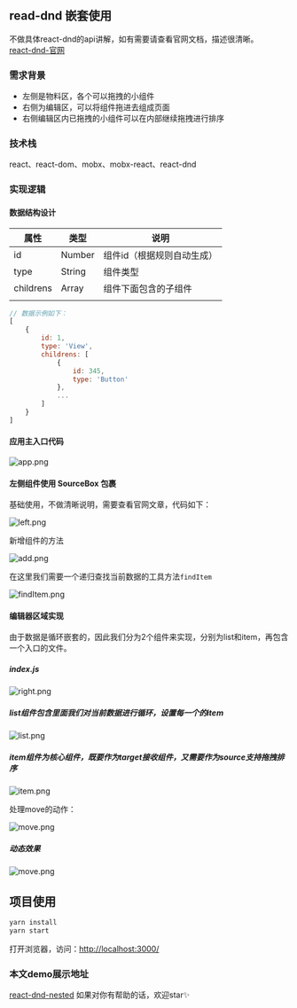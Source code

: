 ## read-dnd 嵌套使用

不做具体react-dnd的api讲解，如有需要请查看官网文档，描述很清晰。  
[react-dnd-官网](https://react-dnd.github.io/react-dnd/docs/tutorial)

### 需求背景

- 左侧是物料区，各个可以拖拽的小组件
- 右侧为编辑区，可以将组件拖进去组成页面
- 右侧编辑区内已拖拽的小组件可以在内部继续拖拽进行排序

### 技术栈  
react、react-dom、mobx、mobx-react、react-dnd

### 实现逻辑
#### 数据结构设计

| 属性        | 类型     | 说明             |
| --------- | ------ | -------------- |
| id        | Number | 组件id（根据规则自动生成） |
| type      | String | 组件类型           |
| childrens | Array  | 组件下面包含的子组件     |
|           |        |                |

```javascript
// 数据示例如下：
[
    {
        id: 1,
        type: 'View',
        childrens: [
            {
                id: 345,
                type: 'Button'
            },
            ...
        ]
    }
]
```

#### 应用主入口代码

![app.png](https://github.com/silence717/react-dnd-drag-demo/blob/master/images/app.png)
#### 左侧组件使用 SourceBox 包裹

基础使用，不做清晰说明，需要查看官网文章，代码如下：

![left.png](https://github.com/silence717/react-dnd-drag-demo/blob/master/images/left.png)

新增组件的方法

![add.png](https://github.com/silence717/react-dnd-drag-demo/blob/master/images/add.png)

在这里我们需要一个递归查找当前数据的工具方法`findItem`

![findItem.png](https://github.com/silence717/react-dnd-drag-demo/blob/master/images/findItem.png)

#### 编辑器区域实现

由于数据是循环嵌套的，因此我们分为2个组件来实现，分别为list和item，再包含一个入口的文件。

##### index.js

![right.png](https://github.com/silence717/react-dnd-drag-demo/blob/master/images/right.png)

##### list组件包含里面我们对当前数据进行循环，设置每一个的item

![list.png](https://github.com/silence717/react-dnd-drag-demo/blob/master/images/list.png)

##### item组件为核心组件，既要作为target接收组件，又需要作为source支持拖拽排序

![item.png](https://github.com/silence717/react-dnd-drag-demo/blob/master/images/item.png)

处理move的动作：

![move.png](https://github.com/silence717/react-dnd-drag-demo/blob/master/images/move.png)

##### 动态效果
![move.png](https://github.com/silence717/react-dnd-drag-demo/blob/master/images/move.png)
## 项目使用
```bash
yarn install
yarn start
```
打开浏览器，访问：[http://localhost:3000/](http://localhost:3000/)

### 本文demo展示地址  
[react-dnd-nested](https://silence717.github.io/react-dnd-nested/)
如果对你有帮助的话，欢迎star✨

